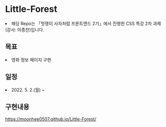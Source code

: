 # Little-Forest
<li>해당 Repo는 「멋쟁이 사자처럼 프론트엔드 2기」에서 진행한 CSS 특강 2차 과제(강사: 이종찬)입니다.</li>

## 목표
<li>영화 정보 페이지 구현</li>

## 일정
<li>2022. 5. 2.(월) ~ </li>

## 구현내용
https://moonhee0507.github.io/Little-Forest/
